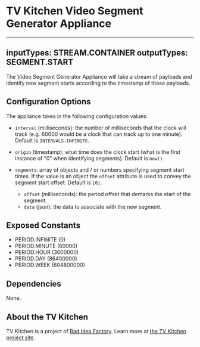 # TV Kitchen Video Segment Generator Appliance

---
inputTypes: STREAM.CONTAINER
outputTypes: SEGMENT.START
---

The Video Segment Generator Appliance will take a stream of payloads and identify new segment starts according to the timestamp of those payloads.

## Configuration Options
The appliance takes in the following configuration values:

- `interval` (milliseconds): the number of milliseconds that the clock will track (e.g. 60000 would be a clock that can track up to one minute).  Default is `INTERVALS.INFINITE`.

- `origin` (timestamp): what time does the clock start (what is the first instance of "0" when identifying segments).  Default is `now()`

- `segments`: array of objects and / or numbers specifying segment start times.  If the value is an object the `offset` attribute is used to convey the segment start offset.  Default is `[0]`.
	- `offset` (milliseconds): the period offset that demarks the start of the segment.
	- `data` (json): the data to associate with the new segment.

## Exposed Constants
- PERIOD.INFINITE (0)
- PERIOD.MINUTE (60000)
- PERIOD.HOUR (3600000)
- PERIOD.DAY (86400000)
- PERIOD.WEEK (604800000)

## Dependencies
None.

## About the TV Kitchen

TV Kitchen is a project of [Bad Idea Factory](https://biffud.com).  Learn more at [the TV Kitchen project site](https://tv.kitchen).
